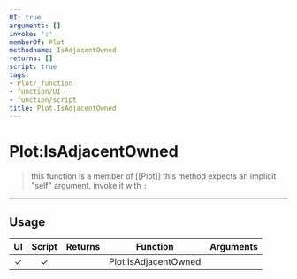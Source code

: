 ```yaml
---
UI: true
arguments: []
invoke: ':'
memberOf: Plot
methodname: IsAdjacentOwned
returns: []
script: true
tags:
- Plot/_function
- function/UI
- function/script
title: Plot.IsAdjacentOwned
---
```

# Plot:IsAdjacentOwned
> this function is a member of [[Plot]]
> this method expects an implicit "self" argument. invoke it with `:`
-----
## Usage
|  UI | Script | Returns | Function | Arguments |
|:---:|:------:|-------:|:--------:|:---------|
|✓|✓||Plot:IsAdjacentOwned||
